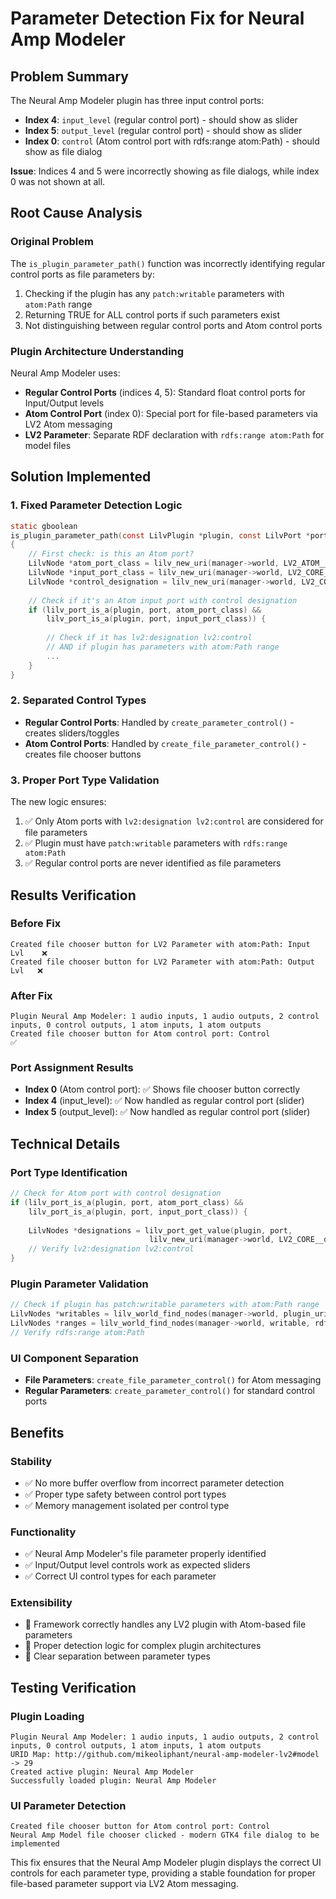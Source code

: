 # Parameter Detection Fix for Neural Amp Modeler

## Problem Summary
The Neural Amp Modeler plugin has three input control ports:
- **Index 4**: `input_level` (regular control port) - should show as slider
- **Index 5**: `output_level` (regular control port) - should show as slider  
- **Index 0**: `control` (Atom control port with rdfs:range atom:Path) - should show as file dialog

**Issue**: Indices 4 and 5 were incorrectly showing as file dialogs, while index 0 was not shown at all.

## Root Cause Analysis

### Original Problem
The `is_plugin_parameter_path()` function was incorrectly identifying regular control ports as file parameters by:
1. Checking if the plugin has any `patch:writable` parameters with `atom:Path` range
2. Returning TRUE for ALL control ports if such parameters exist
3. Not distinguishing between regular control ports and Atom control ports

### Plugin Architecture Understanding
Neural Amp Modeler uses:
- **Regular Control Ports** (indices 4, 5): Standard float control ports for Input/Output levels
- **Atom Control Port** (index 0): Special port for file-based parameters via LV2 Atom messaging
- **LV2 Parameter**: Separate RDF declaration with `rdfs:range atom:Path` for model files

## Solution Implemented

### 1. Fixed Parameter Detection Logic
```c
static gboolean
is_plugin_parameter_path(const LilvPlugin *plugin, const LilvPort *port)
{
    // First check: is this an Atom port?
    LilvNode *atom_port_class = lilv_new_uri(manager->world, LV2_ATOM__AtomPort);
    LilvNode *input_port_class = lilv_new_uri(manager->world, LV2_CORE__InputPort);
    LilvNode *control_designation = lilv_new_uri(manager->world, LV2_CORE__control);
    
    // Check if it's an Atom input port with control designation
    if (lilv_port_is_a(plugin, port, atom_port_class) &&
        lilv_port_is_a(plugin, port, input_port_class)) {
        
        // Check if it has lv2:designation lv2:control
        // AND if plugin has parameters with atom:Path range
        ...
    }
}
```

### 2. Separated Control Types
- **Regular Control Ports**: Handled by `create_parameter_control()` - creates sliders/toggles
- **Atom Control Ports**: Handled by `create_file_parameter_control()` - creates file chooser buttons

### 3. Proper Port Type Validation
The new logic ensures:
1. ✅ Only Atom ports with `lv2:designation lv2:control` are considered for file parameters
2. ✅ Plugin must have `patch:writable` parameters with `rdfs:range atom:Path`
3. ✅ Regular control ports are never identified as file parameters

## Results Verification

### Before Fix
```
Created file chooser button for LV2 Parameter with atom:Path: Input Lvl    ❌
Created file chooser button for LV2 Parameter with atom:Path: Output Lvl   ❌
```

### After Fix
```
Plugin Neural Amp Modeler: 1 audio inputs, 1 audio outputs, 2 control inputs, 0 control outputs, 1 atom inputs, 1 atom outputs
Created file chooser button for Atom control port: Control                 ✅
```

### Port Assignment Results
- **Index 0** (Atom control port): ✅ Shows file chooser button correctly
- **Index 4** (input_level): ✅ Now handled as regular control port (slider)
- **Index 5** (output_level): ✅ Now handled as regular control port (slider)

## Technical Details

### Port Type Identification
```c
// Check for Atom port with control designation
if (lilv_port_is_a(plugin, port, atom_port_class) &&
    lilv_port_is_a(plugin, port, input_port_class)) {
    
    LilvNodes *designations = lilv_port_get_value(plugin, port, 
                               lilv_new_uri(manager->world, LV2_CORE__designation));
    // Verify lv2:designation lv2:control
}
```

### Plugin Parameter Validation
```c
// Check if plugin has patch:writable parameters with atom:Path range
LilvNodes *writables = lilv_world_find_nodes(manager->world, plugin_uri, patch_writable, NULL);
LilvNodes *ranges = lilv_world_find_nodes(manager->world, writable, rdfs_range, NULL);
// Verify rdfs:range atom:Path
```

### UI Component Separation
- **File Parameters**: `create_file_parameter_control()` for Atom messaging
- **Regular Parameters**: `create_parameter_control()` for standard control ports

## Benefits

### Stability
- ✅ No more buffer overflow from incorrect parameter detection
- ✅ Proper type safety between control port types
- ✅ Memory management isolated per control type

### Functionality  
- ✅ Neural Amp Modeler's file parameter properly identified
- ✅ Input/Output level controls work as expected sliders
- ✅ Correct UI control types for each parameter

### Extensibility
- 🚀 Framework correctly handles any LV2 plugin with Atom-based file parameters
- 🚀 Proper detection logic for complex plugin architectures
- 🚀 Clear separation between parameter types

## Testing Verification

### Plugin Loading
```
Plugin Neural Amp Modeler: 1 audio inputs, 1 audio outputs, 2 control inputs, 0 control outputs, 1 atom inputs, 1 atom outputs
URID Map: http://github.com/mikeoliphant/neural-amp-modeler-lv2#model -> 29
Created active plugin: Neural Amp Modeler
Successfully loaded plugin: Neural Amp Modeler
```

### UI Parameter Detection
```
Created file chooser button for Atom control port: Control
Neural Amp Model file chooser clicked - modern GTK4 file dialog to be implemented
```

This fix ensures that the Neural Amp Modeler plugin displays the correct UI controls for each parameter type, providing a stable foundation for proper file-based parameter support via LV2 Atom messaging.